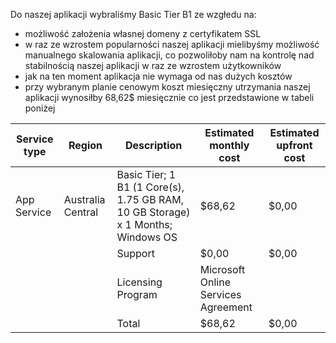 Do naszej aplikacji wybraliśmy Basic Tier B1 ze wzgłedu na:
* możliwość założenia własnej domeny z certyfikatem SSL 
* w raz ze wzrostem popularności naszej aplikacji mielibyśmy możliwość manualnego skalowania aplikacji, co pozwoliłoby nam
na kontrolę nad stabilnością naszej aplikacji w raz ze wzrostem użytkowników
* jak na ten moment aplikacja nie wymaga od nas dużych kosztów
* przy wybranym planie cenowym koszt miesięczny utrzymania naszej aplikacji wynosiłby 68,62$ miesięcznie
co jest przedstawione w tabeli poniżej

Service type | Region | Description | Estimated monthly cost | Estimated upfront cost
---- | ---- | ---- | ----- | ----
App Service | Australia Central | Basic Tier; 1 B1 (1 Core(s), 1.75 GB RAM, 10 GB Storage) x 1 Months; Windows OS | $68,62 | $0,00
 |  |  | Support | $0,00 | $0,00
 |  |  | Licensing Program | Microsoft Online Services Agreement |
 |  |  | Total | $68,62 | $0,00
